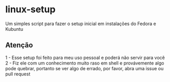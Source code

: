 # linux-setup
Um simples script para fazer o setup inicial em instalações do Fedora e Kubuntu

## Atenção
1 - Esse setup foi feito para meu uso pessoal e poderá não servir para você
2 - Fiz ele com um conhecimento muito raso em shell e provávemente algo pode quebrar, portanto se ver algo de errado, por favor, abra uma issue ou pull request

